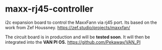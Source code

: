 # maxx-rj45-controller
i2c expansion board to control the MaxxFann via rj45 port. 
Its based on the work from Zef Houssney.
https://zef.studio/projects/maxxfan/


The circuit board is in production and will be **tested soon**. It will then be integrated into the **VAN PI OS.** 
https://github.com/Pekaway/VAN_PI